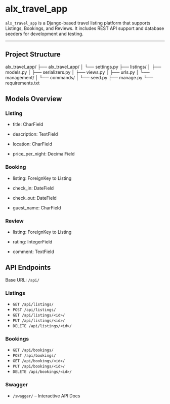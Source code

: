#  alx_travel_app

`alx_travel_app` is a Django-based travel listing platform that supports Listings, Bookings, and Reviews. It includes REST API support and database seeders for development and testing.

---

##  Project Structure

alx_travel_app/
├── alx_travel_app/
│ └── settings.py
├── listings/
│ ├── models.py
│ ├── serializers.py
│ ├── views.py
│ ├── urls.py
│ └── management/
│ └── commands/
│ └── seed.py
├── manage.py
└── requirements.txt

## Models Overview

### Listing
- title: CharField

- description: TextField

- location: CharField

- price_per_night: DecimalField

### Booking
- listing: ForeignKey to Listing

- check_in: DateField

- check_out: DateField

- guest_name: CharField

### Review
- listing: ForeignKey to Listing

- rating: IntegerField

- comment: TextField

## API Endpoints

Base URL: `/api/`

### Listings
- `GET /api/listings/`
- `POST /api/listings/`
- `GET /api/listings/<id>/`
- `PUT /api/listings/<id>/`
- `DELETE /api/listings/<id>/`

### Bookings
- `GET /api/bookings/`
- `POST /api/bookings/`
- `GET /api/bookings/<id>/`
- `PUT /api/bookings/<id>/`
- `DELETE /api/bookings/<id>/`

### Swagger
- `/swagger/` – Interactive API Docs
